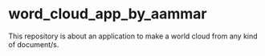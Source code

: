# word_cloud_app_by_aammar
This repository is about an application to make a world cloud from any kind of document/s. 
